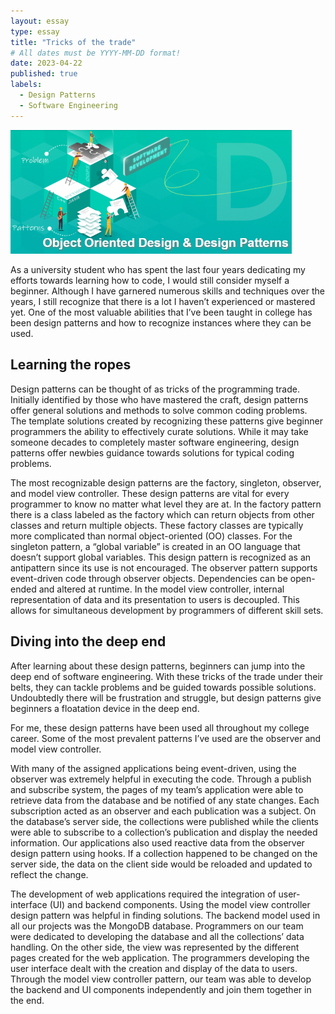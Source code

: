 ```yaml
---
layout: essay
type: essay
title: "Tricks of the trade"
# All dates must be YYYY-MM-DD format!
date: 2023-04-22
published: true
labels:
  - Design Patterns
  - Software Engineering
---
```


<div class="text-center p-4">
  <img width="450px" src="../img/design-patterns.png" class="img-thumbnail" >
</div>

As a university student who has spent the last four years dedicating my efforts towards learning how to code, I would still consider myself a beginner. Although I have garnered numerous skills and techniques over the years, I still recognize that there is a lot I haven’t experienced or mastered yet. One of the most valuable abilities that I’ve been taught in college has been design patterns and how to recognize instances where they can be used.

## Learning the ropes
Design patterns can be thought of as tricks of the programming trade. Initially identified by those who have mastered the craft, design patterns offer general solutions and methods to solve common coding problems. The template solutions created by recognizing these patterns give beginner programmers the ability to effectively curate solutions. While it may take someone decades to completely master software engineering, design patterns offer newbies guidance towards solutions for typical coding problems. 

The most recognizable design patterns are the factory, singleton, observer, and model view controller. These design patterns are vital for every programmer to know no matter what level they are at. In the factory pattern there is a class labeled as the factory which can return objects from other classes and return multiple objects. These factory classes are typically more complicated than normal object-oriented (OO) classes. For the singleton pattern, a “global variable” is created in an OO language that doesn’t support global variables. This design pattern is recognized as an antipattern since its use is not encouraged. The observer pattern supports event-driven code through observer objects. Dependencies can be open-ended and altered at runtime. In the model view controller, internal representation of data and its presentation to users is decoupled. This allows for simultaneous development by programmers of different skill sets.

## Diving into the deep end
After learning about these design patterns, beginners can jump into the deep end of software engineering. With these tricks of the trade under their belts, they can tackle problems and be guided towards possible solutions. Undoubtedly there will be frustration and struggle, but design patterns give beginners a floatation device in the deep end.

For me, these design patterns have been used all throughout my college career. Some of the most prevalent patterns I’ve used are the observer and model view controller. 

With many of the assigned applications being event-driven, using the observer was extremely helpful in executing the code. Through a publish and subscribe system, the pages of my team’s application were able to retrieve data from the database and be notified of any state changes. Each subscription acted as an observer and each publication was a subject. On the database’s server side, the collections were published while the clients were able to subscribe to a collection’s publication and display the needed information. Our applications also used reactive data from the observer design pattern using hooks. If a collection happened to be changed on the server side, the data on the client side would be reloaded and updated to reflect the change. 

The development of web applications required the integration of user-interface (UI) and backend components. Using the model view controller design pattern was helpful in finding solutions. The backend model used in all our projects was the MongoDB database. Programmers on our team were dedicated to developing the database and all the collections’ data handling. On the other side, the view was represented by the different pages created for the web application. The programmers developing the user interface dealt with the creation and display of the data to users. Through the model view controller pattern, our team was able to develop the backend and UI components independently and join them together in the end.

